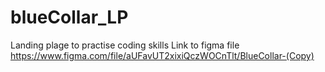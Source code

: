 # blueCollar_LP

Landing plage to practise coding skills
Link to figma file https://www.figma.com/file/aUFavUT2xixiQczWOCnTlt/BlueCollar-(Copy)
